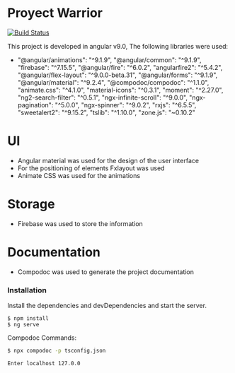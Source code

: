 # Proyect Warrior 
[![Build Status](https://travis-ci.org/joemccann/dillinger.svg?branch=master)](https://travis-ci.org/joemccann/dillinger)

This project is developed in angular v9.0,  The following libraries were used:
  - "@angular/animations": "^9.1.9",
    "@angular/common": "^9.1.9",
    "firebase": "^7.15.5",
    "@angular/fire": "^6.0.2",
    "angularfire2": "^5.4.2",
    "@angular/flex-layout": "^9.0.0-beta.31",
    "@angular/forms": "^9.1.9",
    "@angular/material": "^9.2.4",
    "@compodoc/compodoc": "^1.1.0",
    "animate.css": "^4.1.0",
    "material-icons": "^0.3.1",
    "moment": "^2.27.0",
    "ng2-search-filter": "^0.5.1",
    "ngx-infinite-scroll": "^9.0.0",
    "ngx-pagination": "^5.0.0",
    "ngx-spinner": "^9.0.2",
    "rxjs": "^6.5.5",
    "sweetalert2": "^9.15.2",
    "tslib": "^1.10.0",
    "zone.js": "~0.10.2"

# UI
- Angular material was used for the design of the user interface
- For the positioning of elements Fxlayout was used
- Animate CSS was used for the animations

# Storage
- Firebase was used to store the information 

# Documentation
- Compodoc was used to generate the project documentation



### Installation
Install the dependencies and devDependencies and start the server.


```$ clone the repository
$ npm install 
$ ng serve
```

Compodoc Commands:
```sh
$ npx compodoc -p tsconfig.json

Enter localhost 127.0.0
```






   
